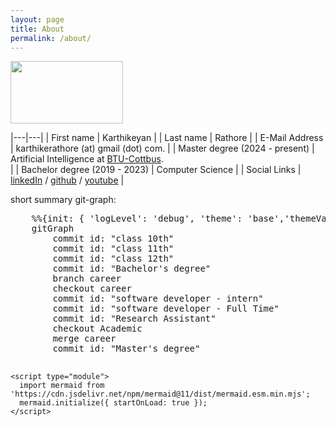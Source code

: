 ```yaml
---
layout: page
title: About 
permalink: /about/
---
```


<img src="https://media.giphy.com/media/ODy29v7YAJrck/giphy.gif" width="180" height="100" />

|---|---|
| First name  | Karthikeyan |
| Last name  | Rathore |
| E-Mail Address | karthikerathore (at) gmail (dot) com.          |
| Master degree (2024 - present) | Artificial Intelligence at [BTU-Cottbus](https://www.b-tu.de/).   <br>  |
| Bachelor degree (2019 - 2023) | Computer Science |
| Social Links | [linkedIn](https://www.linkedin.com/in/karthikeyan-rathore/) / [github](https://github.com/karthikeyanrathore/) / [youtube](https://www.youtube.com/@karthikeyanrathore1486) |

<html>
  <body>
    short summary git-graph:
    <pre class="mermaid">
    %%{init: { 'logLevel': 'debug', 'theme': 'base','themeVariables': {'commitLabelFontSize': '14px', 'gitBranchLabel0': '#ffffff', 'gitBranchLabel1':'#ffffff'}, 'gitGraph': {'showBranches': true, 'showCommitLabel':true,'mainBranchName': 'Academic'}} }%%
    gitGraph
        commit id: "class 10th"
        commit id: "class 11th"
        commit id: "class 12th"
        commit id: "Bachelor's degree"
        branch career
        checkout career
        commit id: "software developer - intern"
        commit id: "software developer - Full Time"
        commit id: "Research Assistant"
        checkout Academic
        merge career
        commit id: "Master's degree"
    </pre>


    <script type="module">
      import mermaid from 'https://cdn.jsdelivr.net/npm/mermaid@11/dist/mermaid.esm.min.mjs';
      mermaid.initialize({ startOnLoad: true });
    </script>
  </body>
</html>
